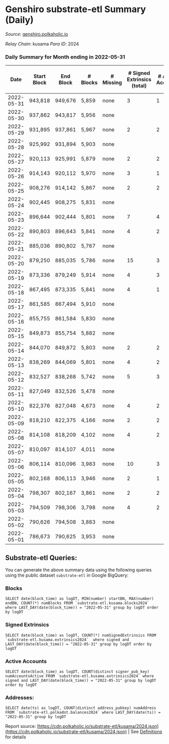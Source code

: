 # Genshiro substrate-etl Summary (Daily)

_Source_: [genshiro.polkaholic.io](https://genshiro.polkaholic.io)

*Relay Chain*: kusama
*Para ID*: 2024



### Daily Summary for Month ending in 2022-05-31


| Date | Start Block | End Block | # Blocks | # Missing | # Signed Extrinsics (total) | # Active Accounts | # Addresses with Balances | # Events | # Transfers | # XCM Transfers In | # XCM Transfers Out |
| ---- | ----------- | --------- | -------- | --------- | --------------------------- | ----------------- | ------------------------- | -------- | ----------- | ------------------ | ------------------- |
| 2022-05-31 | 943,818 | 949,676 | 5,859 | none  | 3 | 1 | 24 | 11,745 |   |   |   |
| 2022-05-30 | 937,862 | 943,817 | 5,956 | none  |  |  | 24 | 11,930 |   |   |   |
| 2022-05-29 | 931,895 | 937,861 | 5,967 | none  | 2 | 2 | 24 | 11,961 |   |   |   |
| 2022-05-28 | 925,992 | 931,894 | 5,903 | none  |  |  | 24 | 11,826 |   |   |   |
| 2022-05-27 | 920,113 | 925,991 | 5,879 | none  | 2 | 2 | 24 | 11,775 |   |   |   |
| 2022-05-26 | 914,143 | 920,112 | 5,970 | none  | 3 | 1 | 24 | 11,959 |   |   |   |
| 2022-05-25 | 908,276 | 914,142 | 5,867 | none  | 2 | 2 | 24 | 11,759 |   |   |   |
| 2022-05-24 | 902,445 | 908,275 | 5,831 | none  |  |  | 24 | 11,684 |   |   |   |
| 2022-05-23 | 896,644 | 902,444 | 5,801 | none  | 7 | 4 | 24 | 11,641 |   |   |   |
| 2022-05-22 | 890,803 | 896,643 | 5,841 | none  | 4 | 2 | 24 | 11,726 |   |   |   |
| 2022-05-21 | 885,036 | 890,802 | 5,767 | none  |  |  | 24 | 11,553 |   |   |   |
| 2022-05-20 | 879,250 | 885,035 | 5,786 | none  | 15 | 3 | 24 | 11,633 |   |   |   |
| 2022-05-19 | 873,336 | 879,249 | 5,914 | none  | 4 | 3 | 24 | 11,855 |   |   |   |
| 2022-05-18 | 867,495 | 873,335 | 5,841 | none  | 4 | 1 | 23 | 11,709 |   |   |   |
| 2022-05-17 | 861,585 | 867,494 | 5,910 | none  |  |  | 23 | 11,835 |   |   |   |
| 2022-05-16 | 855,755 | 861,584 | 5,830 | none  |  |  | 23 | 11,677 |   |   |   |
| 2022-05-15 | 849,873 | 855,754 | 5,882 | none  |  |  | 23 | 11,774 |   |   |   |
| 2022-05-14 | 844,070 | 849,872 | 5,803 | none  | 2 | 2 | 23 | 11,624 |   |   |   |
| 2022-05-13 | 838,269 | 844,069 | 5,801 | none  | 4 | 2 | 23 | 11,632 |   |   |   |
| 2022-05-12 | 832,527 | 838,268 | 5,742 | none  | 5 | 3 | 23 | 11,516 |   |   |   |
| 2022-05-11 | 827,049 | 832,526 | 5,478 | none  |  |  | 23 | 10,970 |   |   |   |
| 2022-05-10 | 822,376 | 827,048 | 4,673 | none  | 4 | 2 | 23 | 9,373 |   |   |   |
| 2022-05-09 | 818,210 | 822,375 | 4,166 | none  | 2 | 2 | 23 | 8,367 |   |   |   |
| 2022-05-08 | 814,108 | 818,209 | 4,102 | none  | 4 | 2 | 23 | 8,227 |   |   |   |
| 2022-05-07 | 810,097 | 814,107 | 4,011 | none  |  |  | 23 | 8,033 |   |   |   |
| 2022-05-06 | 806,114 | 810,096 | 3,983 | none  | 10 | 3 | 23 | 8,009 |   |   |   |
| 2022-05-05 | 802,168 | 806,113 | 3,946 | none  | 2 | 1 | 23 | 7,905 |   |   |   |
| 2022-05-04 | 798,307 | 802,167 | 3,861 | none  | 2 | 2 | 23 | 7,736 |   |   |   |
| 2022-05-03 | 794,509 | 798,306 | 3,798 | none  | 4 | 2 | 23 | 7,623 |   |   |   |
| 2022-05-02 | 790,626 | 794,508 | 3,883 | none  |  |  | 23 | 7,778 |   |   |   |
| 2022-05-01 | 786,673 | 790,625 | 3,953 | none  |  |  | 23 | 7,912 |   |   |   |

## Substrate-etl Queries:
You can generate the above summary data using the following queries using the public dataset `substrate-etl` in Google BigQuery:


### Blocks
```
SELECT date(block_time) as logDT, MIN(number) startBN, MAX(number) endBN, COUNT(*) numBlocks FROM `substrate-etl.kusama.blocks2024`  where LAST_DAY(date(block_time)) = "2022-05-31" group by logDT order by logDT
```


### Signed Extrinsics
```
SELECT date(block_time) as logDT, COUNT(*) numSignedExtrinsics FROM `substrate-etl.kusama.extrinsics2024`  where signed and LAST_DAY(date(block_time)) = "2022-05-31" group by logDT order by logDT
```


### Active Accounts
```
SELECT date(block_time) as logDT, COUNT(distinct signer_pub_key) numAccountsActive FROM `substrate-etl.kusama.extrinsics2024` where signed and LAST_DAY(date(block_time)) = "2022-05-31" group by logDT order by logDT
```


### Addresses:
```
SELECT date(ts) as logDT, COUNT(distinct address_pubkey) numAddress FROM `substrate-etl.polkadot.balances2024` where LAST_DAY(date(ts)) = "2022-05-31" group by logDT
```



Report source: [https://cdn.polkaholic.io/substrate-etl/kusama/2024.json](https://cdn.polkaholic.io/substrate-etl/kusama/2024.json) | See [Definitions](/DEFINITIONS.md) for details
